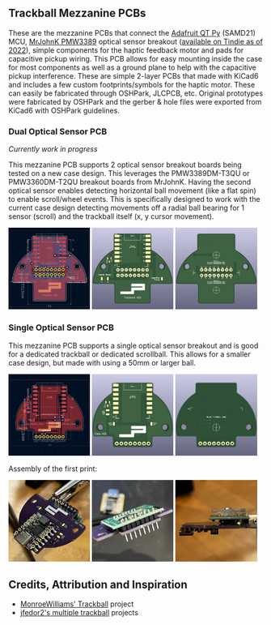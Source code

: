 ## Trackball Mezzanine PCBs

These are the mezzanine PCBs that connect the <a href="https://www.adafruit.com/product/4600">Adafruit QT Py</a> (SAMD21) MCU, <a href="https://github.com/mrjohnk/PMW3389DM">MrJohnK PMW3389</a> optical sensor breakout (<a href="https://www.tindie.com/products/jkicklighter/pmw3389-motion-sensor/">available on Tindie as of 2022</a>), simple components for the haptic feedback motor and pads for capacitive pickup wiring. This PCB allows for easy mounting inside the case for most components as well as a ground plane to help with the capacitive pickup interference. These are simple 2-layer PCBs that made with KiCad6 and includes a few custom footprints/symbols for the haptic motor. These can easily be fabricated through OSHPark, JLCPCB, etc. Original prototypes were fabricated by OSHPark and the gerber & hole files were exported from KiCad6 with OSHPark guidelines.

### Dual Optical Sensor PCB

*Currently work in progress*

This mezzanine PCB supports 2 optical sensor breakout boards being tested on a new case design. This leverages the PMW3389DM-T3QU or PMW3360DM-T2QU breakout boards from MrJohnK. Having the second optical sensor enables detecting horizontal ball movement (like a flat spin) to enable scroll/wheel events. This is specifically designed to work with the current case design detecting movements off a radial ball bearing for 1 sensor (scroll) and the trackball itself (x, y cursor movement).

<span align="left"><img width="32%" src="./pictures/20221218-PCB-editor-v02-front.jpg"></span>
<span align="left"><img width="32%" src="./pictures/20221218-PCB-3D-v02-front.jpg"></span>
<span align="right"><img width="32%" src="./pictures/20221218-PCB-3D-v02-back.jpg"></span>


### Single Optical Sensor PCB

This mezzanine PCB supports a single optical sensor breakout and is good for a dedicated trackball or dedicated scrollball. This allows for a smaller case design, but made with using a 50mm or larger ball.

<span align="left"><img width="32%" src="./pictures/20221216-PCB-editor-v01-front.jpg"></span>
<span align="left"><img width="32%" src="./pictures/20221216-PCB-3D-v01-front.jpg"></span>
<span align="right"><img width="32%" src="./pictures/20221216-PCB-3D-v01-back.jpg"></span>

Assembly of the first print:

<span align="left"><img width="32%" src="./pictures/20221216-PCB-build-v01-front.jpg"></span>
<span align="left"><img width="32%" src="./pictures/20221216-PCB-build-v01-back.jpg"></span>
<span align="right"><img width="32%" src="./pictures/20221216-PCB-build-v01-side.jpg"></span>

## Credits, Attribution and Inspiration

* <a href="https://github.com/monroewilliams/trackball">MonroeWilliams' Trackball</a> project
* <a href="https://github.com/jfedor2">jfedor2's multiple trackball</a> projects